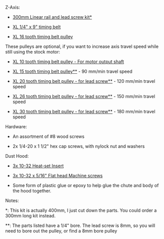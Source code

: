 Z-Axis:

* [300mm Linear rail and lead screw kit*](https://www.banggood.com/15pcs-400mm-CNC-Parts-Optical-Axis-Guide-Bearing-Housings-Aluminum-Rail-Shaft-Support-Screws-Set-p-1136854.html?p=96231686871952017014)	

* [XL 1/4" x 9" timing belt](https://www.mcmaster.com/#6484k119/=1cjejhd)

* [XL 16 tooth timing belt pulley](https://www.aliexpress.com/item/POWGE-Inch-T-type16-Teeth-XL-Timing-pulley-Bore-5-6-35-8mm-for-width-6/32819739472.html?spm=2114.search0104.3.194.1d283c2dgxEg9L&ws_ab_test=searchweb0_0,searchweb201602_1_10152_10065_10151_10344_10068_10130_10324_10342_10547_10325_10343_10546_10340_5722611_10341_10548_10698_10545_10697_10696_5722911_5722811_10084_5722711_10083_10618_10307_5711211_10059_308_100031_10103_441_10624_10623_10622_10621_10620_5711311_5722511,searchweb201603_19,ppcSwitch_5&algo_expid=a6c20919-6c78-4845-95cc-5840a9590bb9-30&algo_pvid=a6c20919-6c78-4845-95cc-5840a9590bb9&priceBeautifyAB=0)

These pulleys are optional, if you want to increase axis travel speed while still using the stock motor:

* [XL 10 tooth timing belt pulley - For motor output shaft](https://www.automationdirect.com/adc/Shopping/Catalog/Power_Transmission_(Mechanical)/Synchronous_Drives_(Timing_Belts_-a-_Pulleys)/Timing_Pulleys_(Sprockets)/XL_(0.200_inch_Pitch)_Timing_Pulleys/APB10XL025BF-250)

* [XL 15 tooth timing belt pulley**](https://www.automationdirect.com/adc/Shopping/Catalog/Power_Transmission_(Mechanical)/Synchronous_Drives_(Timing_Belts_-a-_Pulleys)/Timing_Pulleys_(Sprockets)/XL_(0.200_inch_Pitch)_Timing_Pulleys/APB15XL025BF-250) - 90 mm/min travel speed

* [XL 20 tooth timing belt pulley - for lead screw**](https://www.automationdirect.com/adc/Shopping/Catalog/Power_Transmission_(Mechanical)/Synchronous_Drives_(Timing_Belts_-a-_Pulleys)/Timing_Pulleys_(Sprockets)/XL_(0.200_inch_Pitch)_Timing_Pulleys/APB20XL025BF-250) - 120 mm/min travel speed

* [XL 26 tooth timing belt pulley - for lead screw**](https://www.automationdirect.com/adc/Shopping/Catalog/Power_Transmission_(Mechanical)/Synchronous_Drives_(Timing_Belts_-a-_Pulleys)/Timing_Pulleys_(Sprockets)/XL_(0.200_inch_Pitch)_Timing_Pulleys/APB26XL025BF-250) - 150 mm/min travel speed

* [XL 30 tooth timing belt pulley - for lead screw**](https://www.automationdirect.com/adc/Shopping/Catalog/Power_Transmission_(Mechanical)/Synchronous_Drives_(Timing_Belts_-a-_Pulleys)/Timing_Pulleys_(Sprockets)/XL_(0.200_inch_Pitch)_Timing_Pulleys/APB30XL025BF-250) - 180 mm/min travel speed

Hardware:

* An assortment of #8 wood screws

* 2x 1/4-20 x 1 1/2" hex cap screws, with nylock nut and washers

Dust Hood:

* [3x 10-32 Heat-set Insert](https://www.mcmaster.com/#93365a154/=1cdxw1v)

* [3x 10-32 x 5/16" Flat head Machine screws](https://www.mcmaster.com/#90273a826/=1cdxwvt)

* Some form of plastic glue or epoxy to help glue the chute and body of the hood together.

Notes:

*: This kit is actually 400mm, I just cut down the parts. You could order a 300mm long kit instead.

**: The parts listed have a 1/4" bore. The lead screw is 8mm, so you will need to bore out the pulley, or find a 8mm bore pulley
